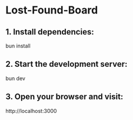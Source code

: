 # Lost-Found-Board

## 1. Install dependencies:
   
   bun install

## 2. Start the development server:

   bun dev

## 3. Open your browser and visit:

   http://localhost:3000
